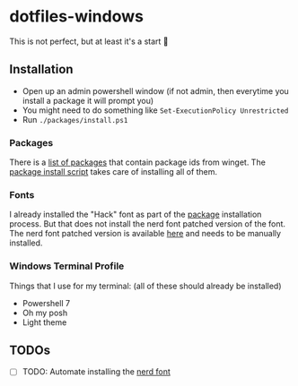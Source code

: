 # dotfiles-windows

This is not perfect, but at least it's a start 🤷

## Installation

- Open up an admin powershell window (if not admin, then everytime you install a package it will prompt you)
- You might need to do something like `Set-ExecutionPolicy Unrestricted`
- Run `./packages/install.ps1`

### Packages

There is a [list of packages](./packages/list.json) that contain package ids from winget. The [package install script](./packages/install.ps1) takes care of installing all of them.

### Fonts

I already installed the "Hack" font as part of the [package](#packages) installation process. But that does not install the nerd font patched version of the font. The nerd font patched version is available [here](https://github.com/ryanoasis/nerd-fonts/blob/master/patched-fonts/Hack/Regular/complete/Hack%20Regular%20Nerd%20Font%20Complete.ttf) and needs to be manually installed.

### Windows Terminal Profile

Things that I use for my terminal: (all of these should already be installed)

- Powershell 7
- Oh my posh
- Light theme

## TODOs

- [ ] TODO: Automate installing the [nerd font](#fonts)
